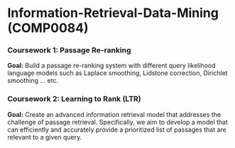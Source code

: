 # Information-Retrieval-Data-Mining (COMP0084)
 
### Coursework 1: Passage Re-ranking
**Goal:** Build a passage re-ranking system with different query likelihood language models such as Laplace smoothing, Lidstone correction, Dirichlet smoothing ... etc.

### Coursework 2: Learning to Rank (LTR)
**Goal:** Create an advanced information retrieval model that addresses the challenge of passage retrieval. Specifically, we aim to develop a model that can efficiently and accurately provide a prioritized list of passages that are relevant to a given query.
